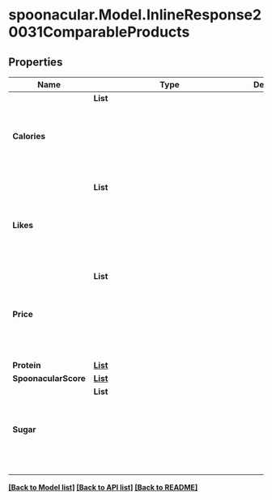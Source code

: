 # spoonacular.Model.InlineResponse20031ComparableProducts
## Properties

Name | Type | Description | Notes
------------ | ------------- | ------------- | -------------
**Calories** | **List<Object>** |  | 
**Likes** | **List<Object>** |  | 
**Price** | **List<Object>** |  | 
**Protein** | [**List<InlineResponse20031ComparableProductsProtein>**](InlineResponse20031ComparableProductsProtein.md) |  | 
**SpoonacularScore** | [**List<InlineResponse20031ComparableProductsProtein>**](InlineResponse20031ComparableProductsProtein.md) |  | 
**Sugar** | **List<Object>** |  | 

[[Back to Model list]](../README.md#documentation-for-models) [[Back to API list]](../README.md#documentation-for-api-endpoints) [[Back to README]](../README.md)

